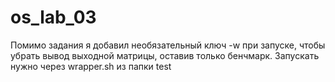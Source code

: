 # os_lab_03
Помимо задания я добавил необязательный ключ -w при запуске, чтобы убрать вывод выходной матрицы, оставив только бенчмарк. Запускать нужно через wrapper.sh из папки test